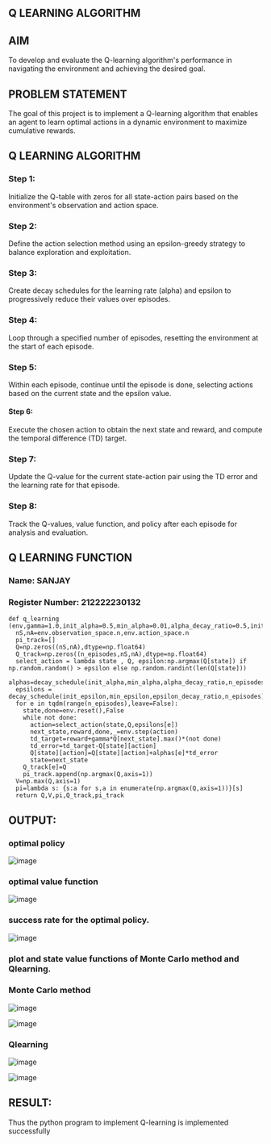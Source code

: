 ## Q LEARNING ALGORITHM
## AIM
To develop and evaluate the Q-learning algorithm's performance in navigating the environment and achieving the desired goal.

## PROBLEM STATEMENT
The goal of this project is to implement a Q-learning algorithm that enables an agent to learn optimal actions in a dynamic environment to maximize cumulative rewards.

## Q LEARNING ALGORITHM
### Step 1:
Initialize the Q-table with zeros for all state-action pairs based on the environment's observation and action space.

### Step 2:
Define the action selection method using an epsilon-greedy strategy to balance exploration and exploitation.

### Step 3:
Create decay schedules for the learning rate (alpha) and epsilon to progressively reduce their values over episodes.

### Step 4:
Loop through a specified number of episodes, resetting the environment at the start of each episode.

### Step 5:
Within each episode, continue until the episode is done, selecting actions based on the current state and the epsilon value.

#### Step 6:
Execute the chosen action to obtain the next state and reward, and compute the temporal difference (TD) target.

### Step 7:
Update the Q-value for the current state-action pair using the TD error and the learning rate for that episode.

### Step 8:
Track the Q-values, value function, and policy after each episode for analysis and evaluation.

## Q LEARNING FUNCTION
### Name: SANJAY 
### Register Number: 212222230132
```
def q_learning (env,gamma=1.0,init_alpha=0.5,min_alpha=0.01,alpha_decay_ratio=0.5,init_epsilon=1.0,min_epsilon=0.1,epsilon_decay_ratio=0.9,n_episodes=3000):
  nS,nA=env.observation_space.n,env.action_space.n
  pi_track=[]
  Q=np.zeros((nS,nA),dtype=np.float64)
  Q_track=np.zeros((n_episodes,nS,nA),dtype=np.float64)
  select_action = lambda state , Q, epsilon:np.argmax(Q[state]) if np.random.random() > epsilon else np.random.randint(len(Q[state]))
  alphas=decay_schedule(init_alpha,min_alpha,alpha_decay_ratio,n_episodes)
  epsilons = decay_schedule(init_epsilon,min_epsilon,epsilon_decay_ratio,n_episodes)
  for e in tqdm(range(n_episodes),leave=False):
    state,done=env.reset(),False
    while not done:
      action=select_action(state,Q,epsilons[e])
      next_state,reward,done,_=env.step(action)
      td_target=reward+gamma*Q[next_state].max()*(not done)
      td_error=td_target-Q[state][action]
      Q[state][action]=Q[state][action]+alphas[e]*td_error
      state=next_state
    Q_track[e]=Q
    pi_track.append(np.argmax(Q,axis=1))
  V=np.max(Q,axis=1)
  pi=lambda s: {s:a for s,a in enumerate(np.argmax(Q,axis=1))}[s]
  return Q,V,pi,Q_track,pi_track
```
## OUTPUT:
### optimal policy
![image](https://github.com/user-attachments/assets/a34b78e9-aa47-4d7f-b48f-6616777b8318)

### optimal value function 
![image](https://github.com/user-attachments/assets/665d3cfd-e695-4c1b-9577-4ccc4364e090)

### success rate for the optimal policy.
![image](https://github.com/user-attachments/assets/e82fa347-27c6-46fb-b026-fd737b1a69f7)

### plot and state value functions of Monte Carlo method and Qlearning.
### Monte Carlo method
![image](https://github.com/user-attachments/assets/35ec70c5-515c-4e9b-9225-c56eac9a586b)

![image](https://github.com/user-attachments/assets/46ed9f83-f7e0-4f04-b247-b00277c8b908)

### Qlearning
![image](https://github.com/user-attachments/assets/19d00b43-04a7-40a2-b69d-1265e85e6f29)

![image](https://github.com/user-attachments/assets/000aabc6-39c3-41e5-a8e4-c8228072816f)

## RESULT:
Thus the python program to implement Q-learning is implemented successfully
